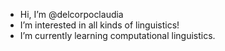 - Hi, I’m @delcorpoclaudia
- I’m interested in all kinds of linguistics!
- I’m currently learning computational linguistics.


<!---
delcorpoclaudia/delcorpoclaudia is a ✨ special ✨ repository because its `README.md` (this file) appears on your GitHub profile.
You can click the Preview link to take a look at your changes.
--->
